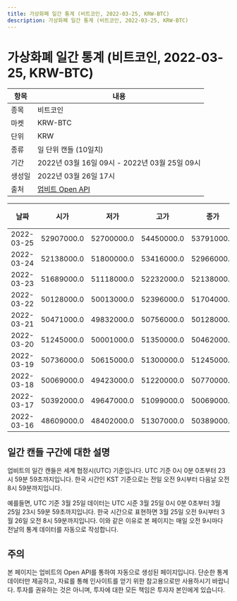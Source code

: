 ```yaml
---
title: 가상화폐 일간 통계 (비트코인, 2022-03-25, KRW-BTC)
description: 가상화폐 일간 통계 (비트코인, 2022-03-25, KRW-BTC)
---
```



가상화폐 일간 통계 (비트코인, 2022-03-25, KRW-BTC)
===

|항목|내용|
|--|--|
|종목|비트코인|
|마켓|KRW-BTC|
|단위|KRW|
|종류|일 단위 캔들 (10일치)|
|기간|2022년 03월 16일 09시 - 2022년 03월 25일 09시|
|생성일|2022년 03월 26일 17시|
|출처|[업비트 Open API](https://docs.upbit.com)|


|날짜|시가|저가|고가|종가|비고|
|--|--|--|--|--|--|
|2022-03-25|52907000.0|52700000.0|54450000.0|53791000.0|    |
|2022-03-24|52138000.0|51800000.0|53416000.0|52966000.0|    |
|2022-03-23|51689000.0|51118000.0|52232000.0|52138000.0|    |
|2022-03-22|50128000.0|50013000.0|52396000.0|51704000.0|    |
|2022-03-21|50471000.0|49832000.0|50756000.0|50128000.0|    |
|2022-03-20|51245000.0|50001000.0|51350000.0|50462000.0|    |
|2022-03-19|50736000.0|50615000.0|51300000.0|51245000.0|    |
|2022-03-18|50069000.0|49423000.0|51220000.0|50770000.0|    |
|2022-03-17|50392000.0|49647000.0|51099000.0|50069000.0|    |
|2022-03-16|48609000.0|48402000.0|51307000.0|50389000.0|    |


일간 캔들 구간에 대한 설명
---


업비트의 일간 캔들은 세계 협정시(UTC) 기준입니다. 
UTC 기준 0시 0분 0초부터 23시 59분 59초까지입니다. 
한국 시간인 KST 기준으로는 전일 오전 9시부터 다음날 오전 8시 59분까지입니다. 


예를들면, UTC 기준 3월 25일 데이터는 UTC 시준 3월 25일 0시 0분 0초부터 3월 25일 23시 59분 59초까지입니다. 
한국 시간으로 표현하면 3월 25일 오전 9시부터 3월 26일 오전 8시 59분까지입니다. 
이와 같은 이유로 본 페이지는 매일 오전 9시마다 전날의 통계 데이터를 자동으로 작성합니다. 


주의
---


본 페이지는 업비트의 Open API를 통하여 자동으로 생성된 페이지입니다. 
단순한 통계 데이터만 제공하고, 자료를 통해 인사이트를 얻기 위한 참고용으로만 사용하시기 바랍니다. 
투자를 권유하는 것은 아니며, 투자에 대한 모든 책임은 투자자 본인에게 있습니다. 
